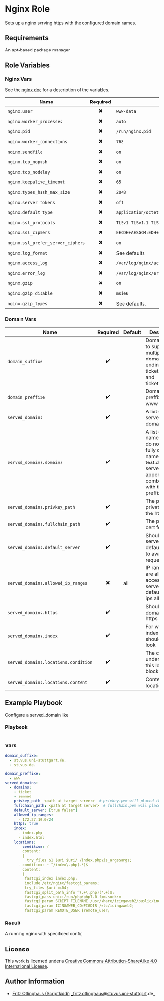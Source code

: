 # Nginx Role 

Sets up a nginx serving https with the configured domain names.


## Requirements

An apt-based package manager

## Role Variables

### Nginx Vars
See the [nginx doc](https://nginx.org/en/docs/http/ngx_http_core_module.html) for a description of the variables.

| Name                      | Required                 | Default        | 
|---------------------------|:------------------------:|---------------|
| `nginx.user`          | :heavy_multiplication_x:       | `www-data`          |
| `nginx.worker_processes`          | :heavy_multiplication_x:       | `auto`  |
| `nginx.pid`          | :heavy_multiplication_x:       | `/run/nginx.pid`|
| `nginx.worker_connections`          | :heavy_multiplication_x:       | `768` |
| `nginx.sendfile`          | :heavy_multiplication_x:       | `on` |
| `nginx.tcp_nopush`          | :heavy_multiplication_x:       | `on`          |
| `nginx.tcp_nodelay`          | :heavy_multiplication_x:       | `on`         |
| `nginx.keepalive_timeout`          | :heavy_multiplication_x:       | `65`|
| `nginx.types_hash_max_size`          | :heavy_multiplication_x:       | `2048`|
| `nginx.server_tokens`          | :heavy_multiplication_x:       | `off`|
| `nginx.default_type`          | :heavy_multiplication_x:       | `application/octet-stream`|
| `nginx.ssl_protocols`          | :heavy_multiplication_x:       | `TLSv1 TLSv1.1 TLSv1.2`|
| `nginx.ssl_ciphers`          | :heavy_multiplication_x:       | `EECDH+AESGCM:EDH+AESGCM:AES256+EECDH:AES256+EDH`|
| `nginx.ssl_prefer_server_ciphers`          | :heavy_multiplication_x:       | `on`|
| `nginx.log_format`          | :heavy_multiplication_x:       | See defaults|
| `nginx.access_log`          | :heavy_multiplication_x:       | `/var/log/nginx/access.log`|
| `nginx.error_log`          | :heavy_multiplication_x:       | `/var/log/nginx/error.log`|
| `nginx.gzip`          | :heavy_multiplication_x:       | `on`|
| `nginx.gzip_disable`          | :heavy_multiplication_x:       | `msie6`|
| `nginx.gzip_types`          | :heavy_multiplication_x:       | See defaults.|

### Domain Vars
| Name                      | Required                 | Default         | Description                                                                     |
|---------------------------|:------------------------:|-----------------|---------------------------------------------------------------------------------|
| `domain_suffixe`          | :heavy_check_mark:       |          | Domain suffixe to support multiple domain endings like ticket.test.de. and ticket.test.com.|
| `domain_preffixe`          | :heavy_check_mark:       |          | Domain preffixe like www |
| `served_domains`          | :heavy_check_mark:       |          | A list of the served domains|
| `served_domains.domains`          | :heavy_check_mark:       |          | A list of server names if you do not enter a fully qualifed name like test.de. the server will append all combinations with the given preffixes|
| `served_domains.privkey_path`          | :heavy_check_mark:       |          | The path to a privet key for the https cert|
| `served_domains.fullchain_path`          | :heavy_check_mark:       |          | The path to a cert for https|
| `served_domains.default_server`          | :heavy_check_mark:       |          | Should this server be the default server to awnser request|
| `served_domains.allowed_ip_ranges`          | :heavy_multiplication_x:       |     all     | IP ranges that are allowed to access this server by default are all ips allowed |
| `served_domains.https`          | :heavy_check_mark:       |          | Should this domain use https|
| `served_domains.index`          | :heavy_check_mark:       |          | For which index files should nginx look|
| `served_domains.locations.condition`          | :heavy_check_mark:       |          | The condition under which this locations block is called|
| `served_domains.locations.content`          | :heavy_check_mark:       |          | Content of the locations block|



## Example Playbook

Configure a served_domain like 


### Playbook

```yml
```


### Vars

```yml
domain_suffixe:
  - stuvus.uni-stuttgart.de.
  - stuvus.de.

domain_preffixe:
  - www
served_domains:
  - domains: 
    - ticket
    - zammad
    privkey_path: <path at target server>  # privkey.pem will placed there>
    fullchain_path: <path at target server>  # fullchain.pem will placed there>
    default_server: [true|false*]
    allowed_ip_ranges:
      - 172.27.10.0/24
    https: true
    index:
      - index.php
      - index.html
    locations:
      - condition: /
        content:
        | 
          try_files $1 $uri $uri/ /index.php$is_args$args;
      - condition: ~ ^/index\.php(.*)$
        content:
        | 
         fastcgi_index index.php;
         include /etc/nginx/fastcgi_params;
         try_files $uri =404;
         fastcgi_split_path_info ^(.+\.php)(/.+)$;
         fastcgi_pass unix:/run/php/php7.0-fpm.sock;m
         fastcgi_param SCRIPT_FILENAME /usr/share/icingaweb2/public/index.php;
         fastcgi_param ICINGAWEB_CONFIGDIR /etc/icingaweb2;
         fastcgi_param REMOTE_USER $remote_user;

```


### Result

A running nginx with specificed config


## License

This work is licensed under a [Creative Commons Attribution-ShareAlike 4.0 International License](https://creativecommons.org/licenses/by-sa/4.0/).


## Author Information

 * [Fritz Otlinghaus (Scriptkiddi)](https://github.com/Scriptkiddi) _fritz.otlinghaus@stuvus.uni-stuttgart.de_
